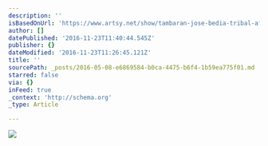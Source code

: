 ```yaml
---
description: ''
isBasedOnUrl: 'https://www.artsy.net/show/tambaran-jose-bedia-tribal-affinities'
author: []
datePublished: '2016-11-23T11:40:44.545Z'
publisher: {}
dateModified: '2016-11-23T11:26:45.121Z'
title: ''
sourcePath: _posts/2016-05-08-e6869584-b0ca-4475-b6f4-1b59ea775f01.md
starred: false
via: {}
inFeed: true
_context: 'http://schema.org'
_type: Article

---
```

![](https://d32dm0rphc51dk.cloudfront.net/Ty3gUr0HAqDEwOe90omp5A/larger.jpg)